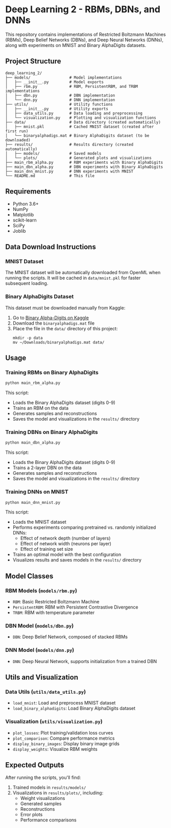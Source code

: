 # Deep Learning 2 - RBMs, DBNs, and DNNs

This repository contains implementations of Restricted Boltzmann Machines (RBMs), Deep Belief Networks (DBNs), and Deep Neural Networks (DNNs), along with experiments on MNIST and Binary AlphaDigits datasets.

## Project Structure

```
deep_learning_2/
├── models/                 # Model implementations
│   ├── __init__.py         # Model exports
│   ├── rbm.py              # RBM, PersistentRBM, and TRBM implementations
│   ├── dbn.py              # DBN implementation
│   └── dnn.py              # DNN implementation
├── utils/                  # Utility functions
│   ├── __init__.py         # Utility exports
│   ├── data_utils.py       # Data loading and preprocessing
│   └── visualization.py    # Plotting and visualization functions
├── data/                   # Data directory (created automatically)
│   ├── mnist.pkl           # Cached MNIST dataset (created after first run)
│   └── binaryalphadigs.mat # Binary AlphaDigits dataset (to be downloaded)
├── results/                # Results directory (created automatically)
│   ├── models/             # Saved models
│   └── plots/              # Generated plots and visualizations
├── main_rbm_alpha.py       # RBM experiments with Binary AlphaDigits
├── main_dbn_alpha.py       # DBN experiments with Binary AlphaDigits
├── main_dnn_mnist.py       # DNN experiments with MNIST
└── README.md               # This file
```

## Requirements

- Python 3.6+
- NumPy
- Matplotlib
- scikit-learn
- SciPy
- Joblib

## Data Download Instructions

### MNIST Dataset
The MNIST dataset will be automatically downloaded from OpenML when running the scripts. It will be cached in `data/mnist.pkl` for faster subsequent loading.

### Binary AlphaDigits Dataset
This dataset must be downloaded manually from Kaggle:

1. Go to [Binary Alpha-Digits on Kaggle](https://www.kaggle.com/datasets/angevalli/binary-alpha-digits)
2. Download the `binaryalphadigs.mat` file
3. Place the file in the `data/` directory of this project:
   ```
   mkdir -p data
   mv ~/Downloads/binaryalphadigs.mat data/
   ```

## Usage

### Training RBMs on Binary AlphaDigits

```bash
python main_rbm_alpha.py
```

This script:
- Loads the Binary AlphaDigits dataset (digits 0-9)
- Trains an RBM on the data
- Generates samples and reconstructions
- Saves the model and visualizations in the `results/` directory

### Training DBNs on Binary AlphaDigits

```bash
python main_dbn_alpha.py
```

This script:
- Loads the Binary AlphaDigits dataset (digits 0-9)
- Trains a 2-layer DBN on the data
- Generates samples and reconstructions
- Saves the model and visualizations in the `results/` directory

### Training DNNs on MNIST

```bash
python main_dnn_mnist.py
```

This script:
- Loads the MNIST dataset
- Performs experiments comparing pretrained vs. randomly initialized DNNs:
  - Effect of network depth (number of layers)
  - Effect of network width (neurons per layer)
  - Effect of training set size
- Trains an optimal model with the best configuration
- Visualizes results and saves models in the `results/` directory

## Model Classes

### RBM Models (`models/rbm.py`)
- `RBM`: Basic Restricted Boltzmann Machine
- `PersistentRBM`: RBM with Persistent Contrastive Divergence
- `TRBM`: RBM with temperature parameter

### DBN Model (`models/dbn.py`)
- `DBN`: Deep Belief Network, composed of stacked RBMs

### DNN Model (`models/dnn.py`)
- `DNN`: Deep Neural Network, supports initialization from a trained DBN

## Utils and Visualization

### Data Utils (`utils/data_utils.py`)
- `load_mnist`: Load and preprocess MNIST dataset
- `load_binary_alphadigits`: Load Binary AlphaDigits dataset

### Visualization (`utils/visualization.py`)
- `plot_losses`: Plot training/validation loss curves
- `plot_comparison`: Compare performance metrics
- `display_binary_images`: Display binary image grids
- `display_weights`: Visualize RBM weights

## Expected Outputs

After running the scripts, you'll find:

1. Trained models in `results/models/`
2. Visualizations in `results/plots/`, including:
   - Weight visualizations
   - Generated samples
   - Reconstructions
   - Error plots
   - Performance comparisons